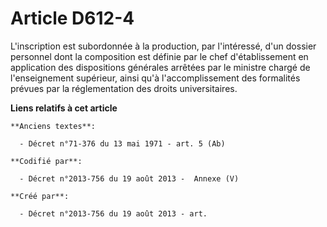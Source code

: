# Article D612-4

L'inscription est subordonnée à la production, par l'intéressé, d'un dossier personnel dont la composition est définie par le
chef d'établissement en application des dispositions générales arrêtées par le ministre chargé de l'enseignement supérieur,
ainsi qu'à l'accomplissement des formalités prévues par la réglementation des droits universitaires.

**Liens relatifs à cet article**

	**Anciens textes**:

	  - Décret n°71-376 du 13 mai 1971 - art. 5 (Ab)

	**Codifié par**:

	  - Décret n°2013-756 du 19 août 2013 -  Annexe (V)

	**Créé par**:

	  - Décret n°2013-756 du 19 août 2013 - art.
